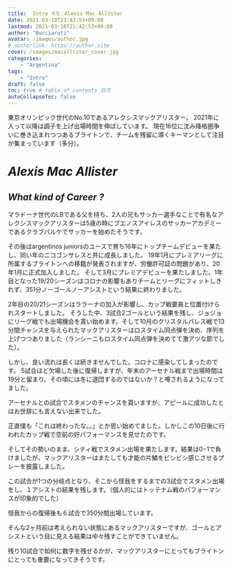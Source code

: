```yaml
---
title:  Intro ＃5：Alexis Mac Allister
date: 2021-03-18T21:42:53+09:00
lastmod: 2021-03-18T21:42:53+09:00
author: "Bucciarati"
avatar: /images/author.jpg
# authorlink: https://author.site
cover: /images/macallister_cover.jpg
categories:
    - "Argentina"
tags: 
    - "Intro"
draft: false
toc: true # table of contents 目次
autoCollapseToc: false
---
```


東京オリンピック世代のNo.10であるアレクシスマックアリスター。
2021年に入って以降は調子を上げ出場時間を伸ばしています。
現在16位に沈み降格圏争いに巻き込まれつつあるブライトンで、チームを残留に導くキーマンとして注目が集まっています（多分）。


# _Alexis Mac Allister_


## _What kind of Career ?_

マラドーナ世代のLBである父を持ち、2人の兄もサッカー選手なことで有名なアレクシスマックアリスターは5歳の時にブエノスアイレスのサッカーアカデミーであるクラブパルケでサッカーを始めたそうです。

その後はargentinos juniorsのユースで育ち16年にトップチームデビューを果たし、同い年のニコゴンサレスと共に成長しました。
19年1月にプレミアリーグに所属するブライトンへの移籍が発表されますが、労働許可証の問題があり、20年1月に正式加入しました。
そして3月にプレミアデビューを果たしました。1年目となった19/20シーズンはコロナの影響もありチームとリーグにフィットしきれず、351分ノーゴールノーアシストという結果に終わりました。

2年目の20/21シーズンはララーナの加入が影響し、カップ戦要員と位置付けられスタートしました。
そうした中、3試合2ゴールという結果を残し、ジョジョにリーグ戦でも出場機会を貰い始めます。そして10月のクリスタルパレス戦で13分間チャンスを与えられたマックアリスターはロスタイム同点弾を決め、序列を上げつつありました（ランシーニもロスタイム同点弾を決めてて激アツな節でした）。

しかし、良い流れは長くは続きませんでした。コロナに感染してしまったのです。
5試合ほど欠場した後に復帰しますが、年末のアーセナル戦まで出場時間は19分と留まり、その頃には冬に退団するのではないか？と噂されるようになってました。

アーセナルとの試合でスタメンのチャンスを貰いますが、アピールに成功したとはお世辞にも言えない出来でした。

正直僕も「これは終わったな。。」とか思い始めてました。しかしこの10日後に行われたカップ戦で空前の好パフォーマンスを見せたのです。

そしてその勢いのまま、シティ戦でスタメン出場を果たします。結果は0−1で負けましたが、マックアリスターはまたしても才能の片鱗をビシビシ感じさせるプレーを披露しました。

この試合が1つの分岐点となり、そこから怪我をするまでの3試合でスタメン出場をし、１アシストの結果を残します。（個人的にはトッテナム戦のパフォーマンスが印象的でした）

怪我からの復帰後も６試合で350分間出場しています。

そんな2ヶ月前は考えられない状態にあるマックアリスターですが、ゴールとアシストという目に見える結果は中々残すことができていません。

残り10試合で如何に数字を残せるかが、マックアリスターにとってもブライトンにとっても重要になってきそうです。

<!-- ## _What Kind of PlayStyle?_

プレースタイル的には往年のルーニー感があるのがマックアリスター。
クラブでは3421のシャドーもしくは532の3センターの一角を務めています。
前者の位置ではチャンスメーカー的な関わり方、後者の位置ではプレーメーカー的な関わり方をしており、個人的には後者の位置で成長して欲しいと思ってます。 -->


















